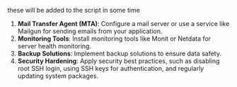 these will be added to the script in some time

1. **Mail Transfer Agent (MTA)**: Configure a mail server or use a service like Mailgun for sending emails from your application.
8. **Monitoring Tools**: Install monitoring tools like Monit or Netdata for server health monitoring.
9. **Backup Solutions**: Implement backup solutions to ensure data safety.
10. **Security Hardening**: Apply security best practices, such as disabling root SSH login, using SSH keys for authentication, and regularly updating system packages.
